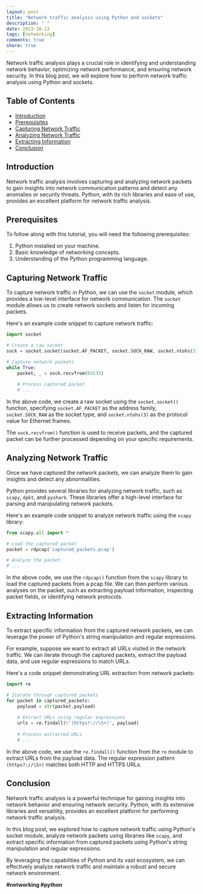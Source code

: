 ```yaml
---
layout: post
title: "Network traffic analysis using Python and sockets"
description: " "
date: 2023-10-13
tags: [networking]
comments: true
share: true
---
```


Network traffic analysis plays a crucial role in identifying and understanding network behavior, optimizing network performance, and ensuring network security. In this blog post, we will explore how to perform network traffic analysis using Python and sockets.

## Table of Contents
- [Introduction](#introduction)
- [Prerequisites](#prerequisites)
- [Capturing Network Traffic](#capturing-network-traffic)
- [Analyzing Network Traffic](#analyzing-network-traffic)
- [Extracting Information](#extracting-information)
- [Conclusion](#conclusion)

## Introduction

Network traffic analysis involves capturing and analyzing network packets to gain insights into network communication patterns and detect any anomalies or security threats. Python, with its rich libraries and ease of use, provides an excellent platform for network traffic analysis.

## Prerequisites

To follow along with this tutorial, you will need the following prerequisites:

1. Python installed on your machine.
2. Basic knowledge of networking concepts.
3. Understanding of the Python programming language.

## Capturing Network Traffic

To capture network traffic in Python, we can use the `socket` module, which provides a low-level interface for network communication. The `socket` module allows us to create network sockets and listen for incoming packets.

Here's an example code snippet to capture network traffic:

```python
import socket

# Create a raw socket
sock = socket.socket(socket.AF_PACKET, socket.SOCK_RAW, socket.ntohs(3))

# Capture network packets
while True:
    packet, _ = sock.recvfrom(65535)
    
    # Process captured packet
    # ...
```

In the above code, we create a raw socket using the `socket.socket()` function, specifying `socket.AF_PACKET` as the address family, `socket.SOCK_RAW` as the socket type, and `socket.ntohs(3)` as the protocol value for Ethernet frames.

The `sock.recvfrom()` function is used to receive packets, and the captured packet can be further processed depending on your specific requirements.

## Analyzing Network Traffic

Once we have captured the network packets, we can analyze them to gain insights and detect any abnormalities.

Python provides several libraries for analyzing network traffic, such as `scapy`, `dpkt`, and `pyshark`. These libraries offer a high-level interface for parsing and manipulating network packets.

Here's an example code snippet to analyze network traffic using the `scapy` library:

```python
from scapy.all import *

# Load the captured packet
packet = rdpcap('captured_packets.pcap')

# Analyze the packet
# ...
```

In the above code, we use the `rdpcap()` function from the `scapy` library to load the captured packets from a pcap file. We can then perform various analyses on the packet, such as extracting payload information, inspecting packet fields, or identifying network protocols.

## Extracting Information

To extract specific information from the captured network packets, we can leverage the power of Python's string manipulation and regular expressions.

For example, suppose we want to extract all URLs visited in the network traffic. We can iterate through the captured packets, extract the payload data, and use regular expressions to match URLs.

Here's a code snippet demonstrating URL extraction from network packets:

```python
import re

# Iterate through captured packets
for packet in captured_packets:
    payload = str(packet.payload)
    
    # Extract URLs using regular expressions
    urls = re.findall(r'(https?://\S+)', payload)
    
    # Process extracted URLs
    # ...
```

In the above code, we use the `re.findall()` function from the `re` module to extract URLs from the payload data. The regular expression pattern `(https?://\S+)` matches both HTTP and HTTPS URLs.

## Conclusion

Network traffic analysis is a powerful technique for gaining insights into network behavior and ensuring network security. Python, with its extensive libraries and versatility, provides an excellent platform for performing network traffic analysis.

In this blog post, we explored how to capture network traffic using Python's socket module, analyze network packets using libraries like `scapy`, and extract specific information from captured packets using Python's string manipulation and regular expressions.

By leveraging the capabilities of Python and its vast ecosystem, we can effectively analyze network traffic and maintain a robust and secure network environment.

**#networking #python**